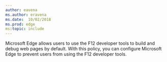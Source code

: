 ```yaml
---
author: eavena
ms.author: eravena
ms.date:  10/02/2018
ms.prod: edge
ms:topic: include
---
```


Microsoft Edge allows users to use the F12 developer tools to build and debug web pages by default. With this policy, you can configure Microsoft Edge to prevent users from using the F12 developer tools.
